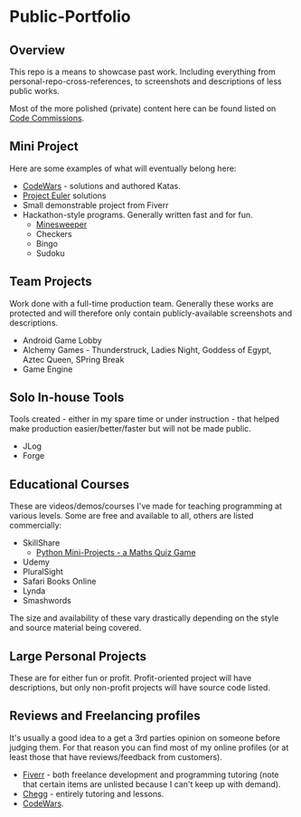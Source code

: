 
# Public-Portfolio

## Overview
This repo is a means to showcase past work. Including everything from personal-repo-cross-references, to screenshots and descriptions of less public works.

Most of the more polished (private) content here can be found listed on [Code Commissions](www.codecommissions.com).

## Mini Project
Here are some examples of what will eventually belong here:
 - [CodeWars](https://www.codewars.com/users/Anarki) - solutions and authored Katas.
 - [Project Euler](https://projecteuler.net/) solutions
 - Small demonstrable project from Fiverr
 - Hackathon-style programs. Generally written fast and for fun.
	 - [Minesweeper](Fun-And-Games/Minesweeper/README.md) 
	 - Checkers
	 - Bingo
	 - Sudoku
 
## Team Projects
Work done with a full-time production team. Generally these works are protected and will therefore only contain publicly-available screenshots and descriptions.
 - Android Game Lobby
 - Alchemy Games - Thunderstruck, Ladies Night, Goddess of Egypt, Aztec Queen, SPring Break
 - Game Engine
 
## Solo In-house Tools
Tools created - either in my spare time or under instruction - that helped make production easier/better/faster but will not be made public.

 - JLog
 - Forge

## Educational Courses
These are videos/demos/courses I've made for teaching programming at various levels. Some are free and available to all, others are listed commercially:

 - SkillShare
 	- [Python Mini-Projects - a Maths Quiz Game](https://skl.sh/2vgU7Y7)
 - Udemy
 - PluralSight
 - Safari Books Online
 - Lynda
 - Smashwords 
 
The size and availability of these vary drastically depending on the style and source material being covered.  
 
## Large Personal Projects
These are for either fun or profit. Profit-oriented project will have descriptions, but only non-profit projects will have source code listed. 

## Reviews and Freelancing profiles
It's usually a good idea to a get a 3rd parties opinion on someone before judging them. For that reason you can find most of my online profiles (or at least those that have reviews/feedback from customers).
 - [Fiverr](https://www.fiverr.com/users/matthew_zar/) - both freelance development and programming tutoring (note that certain items are unlisted because I can't keep up with demand).
 - [Chegg](https://www.chegg.com/tutors/online-tutors/Matthew-F-05446/) - entirely tutoring and lessons.
 - [CodeWars](https://www.codewars.com/users/Anarki).

